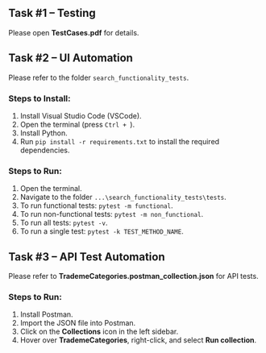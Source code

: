 ## Task #1 – Testing

Please open **TestCases.pdf** for details.

## Task #2 – UI Automation

Please refer to the folder `search_functionality_tests`.

### Steps to Install:

1. Install Visual Studio Code (VSCode).
2. Open the terminal (press `Ctrl + `).
3. Install Python.
4. Run `pip install -r requirements.txt` to install the required dependencies.

### Steps to Run:

1. Open the terminal.
2. Navigate to the folder `...\search_functionality_tests\tests`.
3. To run functional tests: `pytest -m functional`.
4. To run non-functional tests: `pytest -m non_functional`.
5. To run all tests: `pytest -v`.
6. To run a single test: `pytest -k TEST_METHOD_NAME`.

## Task #3 – API Test Automation

Please refer to **TrademeCategories.postman_collection.json** for API tests.

### Steps to Run:

1. Install Postman.
2. Import the JSON file into Postman.
3. Click on the **Collections** icon in the left sidebar.
4. Hover over **TrademeCategories**, right-click, and select **Run collection**.
